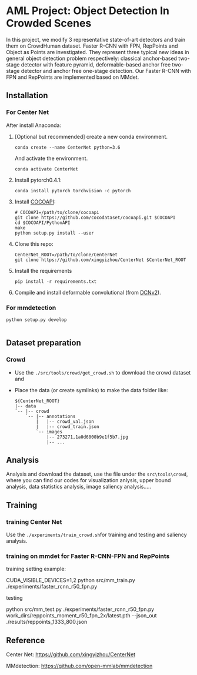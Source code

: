 # AML Project: Object Detection In Crowded Scenes

In this project, we modify 3 representative state-of-art detectors and train them on CrowdHuman dataset. Faster R-CNN with FPN, RepPoints and Object as Points are investigated. They represent three typical new ideas in general object detection problem respectively: classical anchor-based two-stage detector with feature pyramid, deformable-based anchor free two-stage detector and anchor free one-stage detection. Our Faster R-CNN with FPN and RepPoints are implemented based on MMdet. 

## Installation

### For Center Net

After install Anaconda:

1. [Optional but recommended] create a new conda environment. 

    ```
    conda create --name CenterNet python=3.6
    ```

    And activate the environment.

    ```
    conda activate CenterNet
    ```

2. Install pytorch0.4.1:

    ```
    conda install pytorch torchvision -c pytorch
    ```

3. Install [COCOAPI](https://github.com/cocodataset/cocoapi):

    ```
    # COCOAPI=/path/to/clone/cocoapi
    git clone https://github.com/cocodataset/cocoapi.git $COCOAPI
    cd $COCOAPI/PythonAPI
    make
    python setup.py install --user
    ```

4. Clone this repo:

    ```
    CenterNet_ROOT=/path/to/clone/CenterNet
    git clone https://github.com/xingyizhou/CenterNet $CenterNet_ROOT
    ```

5. Install the requirements

    ```
    pip install -r requirements.txt
    ```

6. Compile and install deformable convolutional (from [DCNv2](https://github.com/CharlesShang/DCNv2/tree/master)).


### For mmdetection

```
python setup.py develop
 
```

## Dataset preparation

### Crowd

- Use the `./src/tools/crowd/get_crowd.sh` to download the crowd dataset and 

- Place the data (or create symlinks) to make the data folder like:

    ```
    ${CenterNet_ROOT}
    |-- data
    `-- |-- crowd
        `-- |-- annotations
            |   |-- crowd_val.json
            |   |-- crowd_train.json
            `-- images
                |-- 273271,1a0d6000b9e1f5b7.jpg
                |-- ...
    ```

## Analysis
Analysis and download the dataset, use the file under the `src\tools\crowd`, where you can find our codes for visualization anlysis, upper bound analysis, data statistics analysis, image saliency analysis.....

## Training    

### training Center Net
Use the `./experiments/train_crowd.sh`for training and testing and saliency analysis.

### training on mmdet for Faster R-CNN-FPN and RepPoints
training setting example:    

CUDA_VISIBLE_DEVICES=1,2 python src/mm_train.py ./experiments/faster_rcnn_r50_fpn.py

testing      

python src/mm_test.py ./experiments/faster_rcnn_r50_fpn.py work_dirs/reppoints_moment_r50_fpn_2x/latest.pth --json_out ./results/reppoints_1333_800.json


## Reference

Center Net: https://github.com/xingyizhou/CenterNet

MMdetection: https://github.com/open-mmlab/mmdetection
